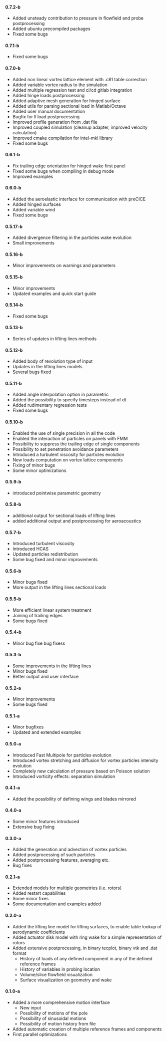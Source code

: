 #### 0.7.2-b
- Added unsteady contribution to pressure in flowfield and probe postprocessing
- Added ubuntu precompiled packages 
- Fixed some bugs

#### 0.7.1-b

- Fixed some bugs

#### 0.7.0-b

- Added non linear vortex lattice element with .c81 table correction
- Added variable vortex radius to the simulation
- Added multiple regression test and ci/cd gitlab integration
- Added hinge loads postprocessing
- Added adaptive mesh generation for hinged surface  
- Added utils for parsing sectional load in Matlab/Octave
- Added user manual documentation
- Bugfix for ll load postprocessing
- Improved profile generation from .dat file
- Improved coupled simulation (cleanup adapter, improved velocity calculation)
- Improved cmake compilation for intel-mkl library
- Fixed some bugs

#### 0.6.1-b

- Fix trailing edge orientation for hinged wake first panel
- Fixed some bugs when compiling in debug mode
- Improved examples

#### 0.6.0-b

- Added the aeroelastic interface for communication with preCICE
- Added hinged surfaces
- Added variable wind
- Fixed some bugs

#### 0.5.17-b

- Added divergence filtering in the particles wake evolution
- Small improvements

#### 0.5.16-b

- Minor improvements on warnings and parameters

#### 0.5.15-b

- Minor improvements
- Updated examples and quick start guide

#### 0.5.14-b

- Fixed some bugs

#### 0.5.13-b

- Series of updates in lifting lines methods

#### 0.5.12-b

- Added body of revolution type of input
- Updates in the lifting lines models
- Several bugs fixed

#### 0.5.11-b

- Added angle interpolation option in parametric
- Added the possibility to specify timesteps instead of dt
- Added rudimentary regression tests
- Fixed some bugs

#### 0.5.10-b

- Enabled the use of single precision in all the code
- Enabled the interaction of particles on panels with FMM
- Possibility to suppress the trailing edge of single components
- Possibility to set penetration avoidance parameters
- Introduced a turbulent viscosity for particles evolution
- New loads computation on vortex lattice components
- Fixing of minor bugs
- Some minor optimizations

#### 0.5.9-b

- introduced pointwise parametric geometry 

#### 0.5.8-b

- additional output for sectional loads of lifting lines
- added additional output and postprocessing for aeroacoustics

#### 0.5.7-b

- Introduced turbulent viscosity
- Introduced HCAS
- Updated particles redistribution
- Some bug fixed and minor improvements

#### 0.5.6-b

- Minor bugs fixed
- More output in the lifting lines sectional loads

#### 0.5.5-b

- More efficient linear system treatment
- Joining of trailing edges
- Some bugs fixed

#### 0.5.4-b

- Minor bug fixe bug fixess 

#### 0.5.3-b

- Some improvements in the lifting lines
- Minor bugs fixed
- Better output and user interface

#### 0.5.2-a

- Minor improvements
- Some bugs fixed


#### 0.5.1-a

- Minor bugfixes
- Updated and extended examples

#### 0.5.0-a

- Introduced Fast Multipole for particles evolution
- Introduced vortex stretching and diffusion for vortex particles intensity evolution
- Completely new calculation of pressure based on Poisson solution
- Introduced vorticity effects: separation simulation

#### 0.4.1-a

- Added the possibility of defining wings and blades mirrored

#### 0.4.0-a

- Some minor features introduced
- Extensive bug fixing

#### 0.3.0-a

- Added the generation and advection of vortex particles
- Added postprocessing of such particles
- Added postprocessing features, averaging etc.
- Bug fixes

#### 0.2.1-a

- Extended models for multiple geometries (i.e. rotors)
- Added restart capabilities
- Some minor fixes
- Some documentation and examples added

#### 0.2.0-a

- Added the lifting line model for lifting surfaces, to enable table lookup of aerodynamic coefficients
- Added actuator disk model with ring wake for a simple representation of rotors
- Added extensive postprocessing, in binary tecplot, binary vtk and .dat format
  - History of loads of any defined component in any of the defined reference frames
  - History of variables in probing location
  - Volume/slice flowfield visualization
  - Surface visualization on geometry and wake


#### 0.1.0-a

- Added a more comprehensive motion interface
  - New input
  - Possibility of motions of the pole
  - Possibility of sinusoidal motions
  - Possibility of motion history from file
- Added automatic creation of multiple reference frames and components
- First parallel optimizations
